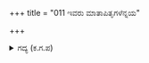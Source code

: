 +++
title = "011 ಇವರು ಮಾತಾಪಿತೃಗಳೆನ್ನಯ"

+++

<details><summary>ಗದ್ಯ (ಕ.ಗ.ಪ) </summary>

11. 'ಇವರು ನನ್ನ ತಂದೆತಾಯಿಗಳು. ಇವಳು ನನ್ನ ಹೆಂಡತಿ . ಇವನು ನನ್ನ ಮಗನು. ಇವರನ್ನು ಸಾಕುವುದಕ್ಕಾಗಿ ನಾನು ಕಾಡಿನಲ್ಲಿ ಬೇಟೆಯಾಡುತ್ತೇನೆ. ಕವಲುಬಾಣಗಳಲ್ಲಿ ಪ್ರಾಣಿಗಳನ್ನು ಕೊಂದು ತಂದು ಈ ಅಂಗಡಿಯಲ್ಲಿ ಮಾರುತ್ತೇನೆ. ಇದರಲ್ಲಿ ನಾನು ಲೋಭವನ್ನು ಮಾಡುವುದಿಲ್ಲ' ಎಂದನು.
</details>
